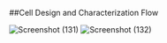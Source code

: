 ##Cell Design and Characterization Flow

![Screenshot (131)](https://github.com/Sairamvanam/-NASSCOM-VSD-SoC-Design-Program/assets/163321291/0c782b64-cded-43d8-af1f-683be5b31f89)
![Screenshot (132)](https://github.com/Sairamvanam/-NASSCOM-VSD-SoC-Design-Program/assets/163321291/28d82abc-f1a7-4a07-a2ca-15f9fb845ea3)
